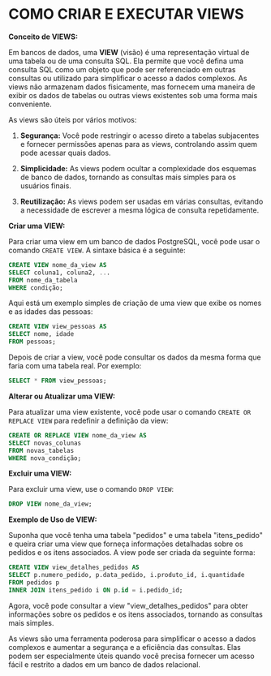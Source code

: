 # COMO CRIAR E EXECUTAR VIEWS
**Conceito de VIEWS:**

Em bancos de dados, uma **VIEW** (visão) é uma representação virtual de uma tabela ou de uma consulta SQL. Ela permite que você defina uma consulta SQL como um objeto que pode ser referenciado em outras consultas ou utilizado para simplificar o acesso a dados complexos. As views não armazenam dados fisicamente, mas fornecem uma maneira de exibir os dados de tabelas ou outras views existentes sob uma forma mais conveniente.

As views são úteis por vários motivos:

1. **Segurança:** Você pode restringir o acesso direto a tabelas subjacentes e fornecer permissões apenas para as views, controlando assim quem pode acessar quais dados.

2. **Simplicidade:** As views podem ocultar a complexidade dos esquemas de banco de dados, tornando as consultas mais simples para os usuários finais.

3. **Reutilização:** As views podem ser usadas em várias consultas, evitando a necessidade de escrever a mesma lógica de consulta repetidamente.

**Criar uma VIEW:**

Para criar uma view em um banco de dados PostgreSQL, você pode usar o comando `CREATE VIEW`. A sintaxe básica é a seguinte:

```sql
CREATE VIEW nome_da_view AS
SELECT coluna1, coluna2, ...
FROM nome_da_tabela
WHERE condição;
```

Aqui está um exemplo simples de criação de uma view que exibe os nomes e as idades das pessoas:

```sql
CREATE VIEW view_pessoas AS
SELECT nome, idade
FROM pessoas;
```

Depois de criar a view, você pode consultar os dados da mesma forma que faria com uma tabela real. Por exemplo:

```sql
SELECT * FROM view_pessoas;
```

**Alterar ou Atualizar uma VIEW:**

Para atualizar uma view existente, você pode usar o comando `CREATE OR REPLACE VIEW` para redefinir a definição da view:

```sql
CREATE OR REPLACE VIEW nome_da_view AS
SELECT novas_colunas
FROM novas_tabelas
WHERE nova_condição;
```

**Excluir uma VIEW:**

Para excluir uma view, use o comando `DROP VIEW`:

```sql
DROP VIEW nome_da_view;
```

**Exemplo de Uso de VIEW:**

Suponha que você tenha uma tabela "pedidos" e uma tabela "itens_pedido" e queira criar uma view que forneça informações detalhadas sobre os pedidos e os itens associados. A view pode ser criada da seguinte forma:

```sql
CREATE VIEW view_detalhes_pedidos AS
SELECT p.numero_pedido, p.data_pedido, i.produto_id, i.quantidade
FROM pedidos p
INNER JOIN itens_pedido i ON p.id = i.pedido_id;
```

Agora, você pode consultar a view "view_detalhes_pedidos" para obter informações sobre os pedidos e os itens associados, tornando as consultas mais simples.

As views são uma ferramenta poderosa para simplificar o acesso a dados complexos e aumentar a segurança e a eficiência das consultas. Elas podem ser especialmente úteis quando você precisa fornecer um acesso fácil e restrito a dados em um banco de dados relacional.